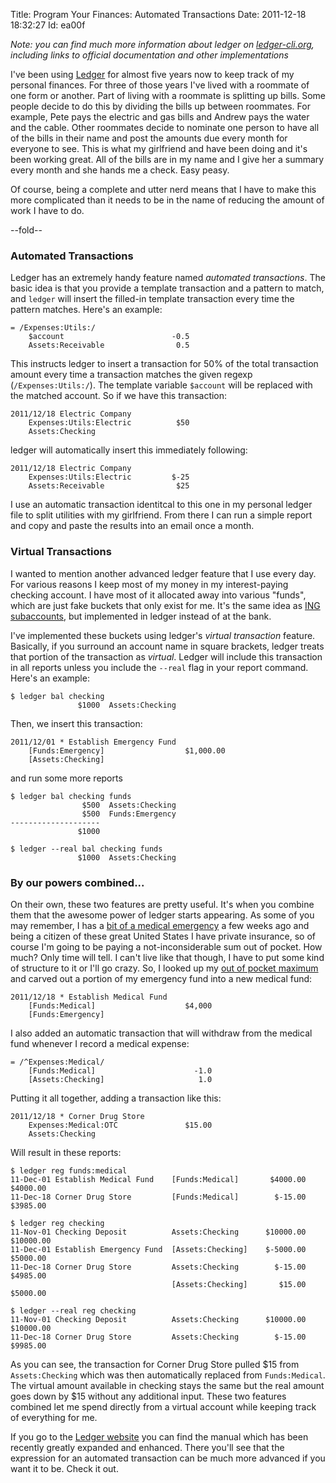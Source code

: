 Title: Program Your Finances: Automated Transactions
Date:  2011-12-18 18:32:27
Id:    ea00f

*Note: you can find much more information about ledger on [ledger-cli.org](http://www.ledger-cli.org), including links to official documentation and other implementations*

I've been using [Ledger](http://www.ledger-cli.org) for almost five years now to keep track of my personal finances. For three of those years I've lived with a roommate of one form or another. Part of living with a roommate is splitting up bills. Some people decide to do this by dividing the bills up between roommates. For example, Pete pays the electric and gas bills and Andrew pays the water and the cable. Other roommates decide to nominate one person to have all of the bills in their name and post the amounts due every month for everyone to see. This is what my girlfriend and have been doing and it's been working great. All of the bills are in my name and I give her a summary every month and she hands me a check. Easy peasy.

Of course, being a complete and utter nerd means that I have to make this more complicated than it needs to be in the name of reducing the amount of work I have to do.

--fold--

### Automated Transactions

Ledger has an extremely handy feature named _automated transactions_. The basic idea is that you provide a template transaction and a pattern to match, and `ledger` will insert the filled-in template transaction every time the pattern matches. Here's an example:

    = /Expenses:Utils:/
        $account                        -0.5
        Assets:Receivable                0.5
        
This instructs ledger to insert a transaction for 50% of the total
transaction amount every time a transaction matches the given regexp (`/Expenses:Utils:/`). The template variable `$account` will be replaced with the matched account. So if we have this transaction:

    2011/12/18 Electric Company
        Expenses:Utils:Electric          $50
        Assets:Checking
        
ledger will automatically insert this immediately following:

    2011/12/18 Electric Company
        Expenses:Utils:Electric         $-25
        Assets:Receivable                $25

I use an automatic transaction identitcal to this one in my personal ledger file to split utilities with my girlfriend. From there I can run a simple report and copy and paste the results into an email once a month.

### Virtual Transactions

I wanted to mention another advanced ledger feature that I use every day. For various reasons I keep most of my money in my interest-paying checking account. I have most of it allocated away into various "funds", which are just fake buckets that only exist for me. It's the same idea as [ING subaccounts](http://www.getrichslowly.org/blog/2008/07/02/how-to-open-multiple-accounts-at-ing-direct/), but implemented in ledger instead of at the bank.

I've implemented these buckets using ledger's _virtual transaction_ feature. Basically, if you surround an account name in square brackets, ledger treats that portion of the transaction as _virtual_. Ledger will include this transaction in all reports unless you include the `--real` flag in your report command. Here's an example:

    $ ledger bal checking
                   $1000  Assets:Checking

Then, we insert this transaction:

    2011/12/01 * Establish Emergency Fund
        [Funds:Emergency]                  $1,000.00
        [Assets:Checking]
        
and run some more reports

    $ ledger bal checking funds
                    $500  Assets:Checking
                    $500  Funds:Emergency
    --------------------
                   $1000

    $ ledger --real bal checking funds
                   $1000  Assets:Checking
        

### By our powers combined...

On their own, these two features are pretty useful. It's when you combine them that the awesome power of ledger starts appearing. As some of you may remember, I has a [bit of a medical emergency](http://bugsplat.info/2011-11-30-another-tiny-webapp.html) a few weeks ago and being a citizen of these great United States I have private insurance, so of course I'm going to be paying a not-inconsiderable sum out of pocket. How much? Only time will tell. I can't live like that though, I have to put some kind of structure to it or I'll go crazy. So, I looked up my [out of pocket maximum](http://healthinsurance.about.com/od/healthinsurancetermso/g/OOP_maximums_definition.htm) and carved out a portion of my emergency fund into a new medical fund:

    2011/12/18 * Establish Medical Fund
        [Funds:Medical]                    $4,000
        [Funds:Emergency]
        
I also added an automatic transaction that will withdraw from the medical fund whenever I record a medical expense:

    = /^Expenses:Medical/
        [Funds:Medical]                      -1.0
        [Assets:Checking]                     1.0
        
Putting it all together, adding a transaction like this:

    2011/12/18 * Corner Drug Store
        Expenses:Medical:OTC               $15.00
        Assets:Checking
        
Will result in these reports:

    $ ledger reg funds:medical
    11-Dec-01 Establish Medical Fund    [Funds:Medical]       $4000.00   $4000.00
    11-Dec-18 Corner Drug Store         [Funds:Medical]        $-15.00   $3985.00

    $ ledger reg checking
    11-Nov-01 Checking Deposit          Assets:Checking      $10000.00  $10000.00
    11-Dec-01 Establish Emergency Fund  [Assets:Checking]    $-5000.00   $5000.00
    11-Dec-18 Corner Drug Store         Assets:Checking        $-15.00   $4985.00
                                        [Assets:Checking]       $15.00   $5000.00

    $ ledger --real reg checking
    11-Nov-01 Checking Deposit          Assets:Checking      $10000.00  $10000.00
    11-Dec-18 Corner Drug Store         Assets:Checking        $-15.00   $9985.00
                                        
As you can see, the transaction for Corner Drug Store pulled $15 from `Assets:Checking` which was then automatically replaced from `Funds:Medical`. The virtual amount available in checking stays the same but the real amount goes down by $15 without any additional input. These two features combined let me spend directly from a virtual account while keeping track of everything for me.

If you go to the [Ledger website](http://www.ledger-cli.org) you can find the manual which has been recently greatly expanded and enhanced. There you'll see that the expression for an automated transaction can be much more advanced if you want it to be. Check it out.